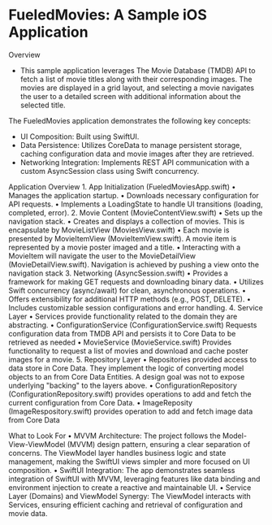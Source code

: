 # FueledMovies: A Sample iOS Application
Overview
- This sample application leverages The Movie Database (TMDB) API to fetch a list of movie titles along with their corresponding images. The movies are displayed in a grid layout, and selecting a movie navigates the user to a detailed screen with additional information about the selected title.

The FueledMovies application demonstrates the following key concepts:
- UI Composition: Built using SwiftUI.
- Data Persistence: Utilizes CoreData to manage persistent storage, caching configuration data and movie images after they are retrieved.
- Networking Integration: Implements REST API communication with a custom AsyncSession class using Swift concurrency.

Application Overview
	1. App Initialization (FueledMoviesApp.swift)
	•	Manages the application startup.
	•	Downloads necessary configuration for API requests.
	•	Implements a LoadingState to handle UI transitions (loading, completed, error).
	2. Movie Content (MovieContentView.swift)
	•	Sets up the navigation stack.
	•	Creates and displays a collection of movies.  This is encapsulate by MovieListView (MoviesView.swift)
	•	Each movie is presented by MovieItemView (MovieItemView.swift).  A movie item is represented by a movie poster imaged and a title.
  • Interacting with a MovieItem will navigate the user to the MovieDetailView (MovieDetailView.swift). Navigation is achieved by pushing a view onto the navigation stack
	3. Networking (AsyncSession.swift)
	•	Provides a framework for making GET requests and downloading binary data.
	•	Utilizes Swift concurrency (async/await) for clean, asynchronous operations.
	•	Offers extensibility for additional HTTP methods (e.g., POST, DELETE).
	•	 Includes customizable session configurations and error handling.
  4. Service Layer
  • Services provide functionality related to the domain they are abstracting. 
  • ConfigurationService (ConfigurationService.swift) Requests configuration data from TMDB API and persists it to Core Data to be retrieved as needed
  • MovieService (MovieService.swift) Provides functionality to request a list of movies and download and cache poster images for a movie.
  5. Repository Layer
  • Repositories provided access to data store in Core Data.  They implement the logic of converting model objects to an from Core Data Entities.  A design goal was not to expose underlying "backing" to the layers above. 
  • ConfigurationRepository (ConfigurationRepository.swift) provides operations to add and fetch the current configuration from Core Data.
  • ImageReposity (ImageRespository.swift) provides operation to add and fetch image data from Core Data

  What to Look For
	•	MVVM Architecture: The project follows the Model-View-ViewModel (MVVM) design pattern, ensuring a clear separation of concerns. The ViewModel layer handles business logic and state management, making the SwiftUI views simpler and more focused on UI composition.
	•	SwiftUI Integration: The app demonstrates seamless integration of SwiftUI with MVVM, leveraging features like data binding and environment injection to create a reactive and maintainable UI.
	•	Service Layer (Domains) and ViewModel Synergy: The ViewModel interacts with Services, ensuring efficient caching and retrieval of configuration and movie data.
  
  
